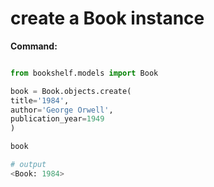 # create a Book instance

**Command:**
```python

from bookshelf.models import Book

book = Book.objects.create(
title='1984',
author='George Orwell',
publication_year=1949
)

book

# output
<Book: 1984>
